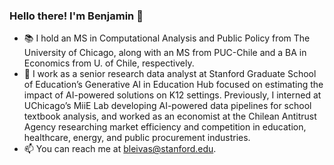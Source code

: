### Hello there! I'm Benjamin 👋

* :books: I hold an MS in Computational Analysis and Public Policy from The University of Chicago, along with an MS from PUC-Chile and a BA in Economics from U. of Chile, respectively.
* :briefcase: I work as a senior research data analyst at Stanford Graduate School of Education’s Generative AI in Education Hub focused on estimating the impact of AI-powered solutions on K12 settings. Previously, I interned at UChicago’s MiiE Lab developing AI-powered data pipelines for school textbook analysis, and worked as an economist at the Chilean Antitrust Agency researching market efficiency and competition in education, healthcare, energy, and public procurement industries.
* :mailbox: You can reach me at bleivas@stanford.edu.

<!--
**benjaleivas/benjaleivas** is a ✨ _special_ ✨ repository because its `README.md` (this file) appears on your GitHub profile.

Here are some ideas to get you started:

- 🔭 I’m currently working on ...
- 🌱 I’m currently learning ...
- 👯 I’m looking to collaborate on ...
- 🤔 I’m looking for help with ...
- 💬 Ask me about ...
- 📫 How to reach me: ...
- 😄 Pronouns: ...
- ⚡ Fun fact: ...
-->
